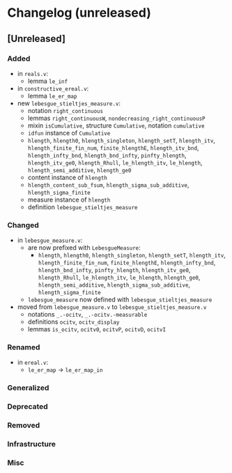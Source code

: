 # Changelog (unreleased)

## [Unreleased]

### Added

- in `reals.v`:
  + lemma `le_inf`
- in `constructive_ereal.v`:
  + lemma `le_er_map`
- new `lebesgue_stieltjes_measure.v`:
  + notation `right_continuous`
  + lemmas `right_continuousW`, `nondecreasing_right_continuousP`
  + mixin `isCumulative`, structure `Cumulative`, notation `cumulative`
  + `idfun` instance of `Cumulative`
  + `hlength`, `hlength0`, `hlength_singleton`, `hlength_setT`, `hlength_itv`,
    `hlength_finite_fin_num`, `finite_hlengthE`, `hlength_itv_bnd`, `hlength_infty_bnd`,
    `hlength_bnd_infty`, `pinfty_hlength`, `hlength_itv_ge0`, `hlength_Rhull`,
    `le_hlength_itv`, `le_hlength`, `hlength_semi_additive`, `hlength_ge0`
  + content instance of `hlength`
  + `hlength_content_sub_fsum`,
    `hlength_sigma_sub_additive`, `hlength_sigma_finite`
  + measure instance of `hlength`
  + definition `lebesgue_stieltjes_measure`

### Changed

- in `lebesgue_measure.v`:
  + are now prefixed with `LebesgueMeasure`:
    * `hlength`, `hlength0`, `hlength_singleton`, `hlength_setT`, `hlength_itv`,
      `hlength_finite_fin_num`, `finite_hlengthE`, `hlength_infty_bnd`,
      `hlength_bnd_infty`, `pinfty_hlength`, `hlength_itv_ge0`, `hlength_Rhull`,
      `le_hlength_itv`, `le_hlength`, `hlength_ge0`, `hlength_semi_additive`,
      `hlength_sigma_sub_additive`, `hlength_sigma_finite`
  + `lebesgue_measure` now defined with `lebesgue_stieltjes_measure`
- moved from `lebesgue_measure.v` to `lebesgue_stieltjes_measure.v`
  + notations `_.-ocitv`, `_.-ocitv.-measurable`
  + definitions `ocitv`, `ocitv_display`
  + lemmas `is_ocitv`, `ocitv0`, `ocitvP`, `ocitvD`, `ocitvI`

### Renamed

- in `ereal.v`:
  + `le_er_map` -> `le_er_map_in`

### Generalized

### Deprecated

### Removed

### Infrastructure

### Misc
